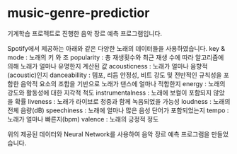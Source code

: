 # music-genre-predictior
기계학습 프로젝트로 진행한 음악 장르 예측 프로그램입니다.

Spotify에서 제공하는 아래와 같은 다양한 노래의 데이터들을 사용하였습니다.
key & mode : 	노래의 키 와 조 
popularity : 	총 재생횟수와 최근 재생 수에 따라 알고리즘에 의해 노래가 얼마나 유명한지 계산된 값
acousticness : 	노래가 얼마나 음향적(acoustic)인지
danceabillity : 	템포, 리듬 안정성, 비트 강도 및 전반적인 규칙성을 포함한 음악적 요소의 조합을 			기반으로 노래가 댄스에 얼마나 적합한지
energy : 		노래의 강도와 활동성에 대한 지각적 척도
instrumentalness : 	노래에 보컬이 포함되지 않았을 확률 
liveness : 	노래가 라이브로 청중과 함께 녹음되었을 가능성
loudness : 	노래의 전체 음량(dB)
speechiness : 	노래에 얼마나 많은 음성 단어가 포함되었는지
tempo : 		노래가 얼마나 빠른지(bpm)
valence : 	노래의 긍정적 정도

위의 제공된 데이터와 Neural Network를 사용하여 음악 장르 예측 프로그램을 만들었습니다.
